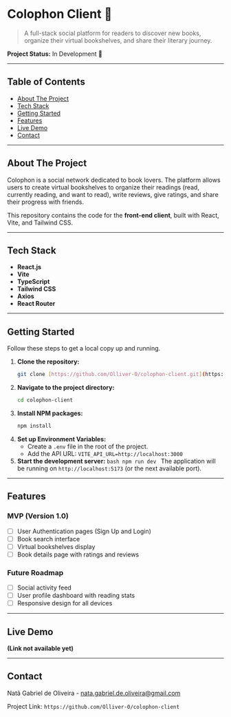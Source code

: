 # Colophon Client 🚀

> A full-stack social platform for readers to discover new books, organize their virtual bookshelves, and share their literary journey.

**Project Status:** In Development 🚧

---

## Table of Contents

- [About The Project](#about-the-project)
- [Tech Stack](#tech-stack)
- [Getting Started](#getting-started)
- [Features](#features)
- [Live Demo](#live-demo)
- [Contact](#contact)

---

## About The Project

Colophon is a social network dedicated to book lovers. The platform allows users to create virtual bookshelves to organize their readings (read, currently reading, and want to read), write reviews, give ratings, and share their progress with friends.

This repository contains the code for the **front-end client**, built with React, Vite, and Tailwind CSS.

---

## Tech Stack

- **React.js**
- **Vite**
- **TypeScript**
- **Tailwind CSS**
- **Axios**
- **React Router**

---

## Getting Started

Follow these steps to get a local copy up and running.

1.  **Clone the repository:**
    ```bash
    git clone [https://github.com/Olliver-0/colophon-client.git](https://github.com/Olliver-0/colophon-api.git)
    ```
2.  **Navigate to the project directory:**
    ```bash
    cd colophon-client
    ```
3.  **Install NPM packages:**
    ```bash
    npm install
    ```
4.  **Set up Environment Variables:**
    - Create a `.env` file in the root of the project.
    - Add the API URL: `VITE_API_URL=http://localhost:3000`
5.  **Start the development server:**
    `bash
npm run dev
`
    The application will be running on `http://localhost:5173` (or the next available port).

---

## Features

### MVP (Version 1.0)

- [ ] User Authentication pages (Sign Up and Login)
- [ ] Book search interface
- [ ] Virtual bookshelves display
- [ ] Book details page with ratings and reviews

### Future Roadmap

- [ ] Social activity feed
- [ ] User profile dashboard with reading stats
- [ ] Responsive design for all devices

---

## Live Demo

**(Link not available yet)**

---

## Contact

Natã Gabriel de Oliveira - nata.gabriel.de.oliveira@gmail.com

Project Link: `https://github.com/Olliver-0/colophon-client`
